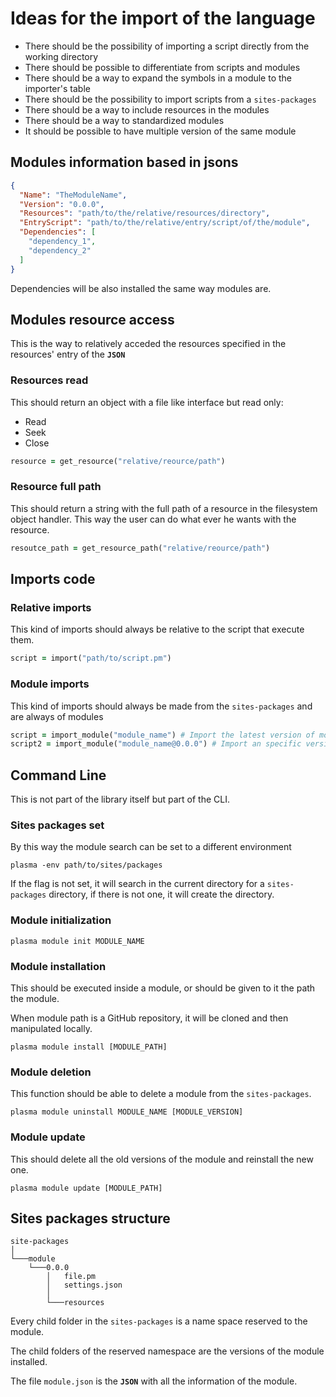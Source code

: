 # Ideas for the import of the language

- There should be the possibility of importing a script directly from the working directory
- There should be possible to differentiate from scripts and modules
- There should be a way to expand the symbols in a module to the importer's table
- There should be the possibility to import scripts from a `sites-packages`
- There should be a way to include resources in the modules
- There should be a way to standardized modules
- It should be possible to have multiple version of the same module

## Modules information based in jsons

```json
{
  "Name": "TheModuleName",
  "Version": "0.0.0",
  "Resources": "path/to/the/relative/resources/directory",
  "EntryScript": "path/to/the/relative/entry/script/of/the/module",
  "Dependencies": [
    "dependency_1",
    "dependency_2"
  ]
}
```

Dependencies will be also installed the same way modules are.

## Modules resource access

This is the way to relatively acceded the resources specified in the resources' entry of the **`JSON`**

### Resources read

This should return an object with a file like interface but read only:

- Read
- Seek
- Close

```ruby
resource = get_resource("relative/reource/path")
```

### Resource full path

This should return a string with the full path of a resource in the filesystem object handler. This way the user can do
what ever he wants with the resource.

```ruby
resoutce_path = get_resource_path("relative/reource/path")
```

## Imports code

### Relative imports

This kind of imports should always be relative to the script that execute them.

```ruby
script = import("path/to/script.pm")
```

### Module imports

This kind of imports should always be made from the `sites-packages` and are always of modules

```ruby
script = import_module("module_name") # Import the latest version of module.
script2 = import_module("module_name@0.0.0") # Import an specific version of a module.
```

## Command Line

This is not part of the library itself but part of the CLI.

### Sites packages set

By this way the module search can be set to a different environment

```shell
plasma -env path/to/sites/packages
```

If the flag is not set, it will search in the current directory for a `sites-packages` directory, if there is not one,
it will create the directory.

### Module initialization

```shell
plasma module init MODULE_NAME
```

### Module installation

This should be executed inside a module, or should be given to it the path the module.

When module path is a GitHub repository, it will be cloned and then manipulated locally.

```shell
plasma module install [MODULE_PATH]
```

### Module deletion

This function should be able to delete a module from the `sites-packages`.

```shell
plasma module uninstall MODULE_NAME [MODULE_VERSION]
```

### Module update

This should delete all the old versions of the module and reinstall the new one.

```shell
plasma module update [MODULE_PATH]
```

## Sites packages structure

```
site-packages
│
└───module
    └───0.0.0
        │   file.pm
        │   settings.json
        │
        └───resources
```

Every child folder in the `sites-packages` is a name space reserved to the module.

The child folders of the reserved namespace are the versions of the module installed.

The file `module.json` is the **`JSON`** with all the information of the module.